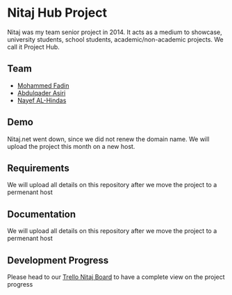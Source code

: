 # Nitaj Hub Project
  Nitaj was my team senior project in 2014. It acts as a medium to showcase, university students, school students, academic/non-academic projects. We call it Project Hub.

## Team

* [Mohammed Fadin](http://twitter,com/MohammedFadin)
* [Abdulqader Asiri](http://twitter,com/sQuareXtra)
* [Nayef AL-Hindas](http://twitter.com/NayefAlHindas)

## Demo
  Nitaj.net went down, since we did not renew the domain name. We will upload the project this month on a new host.

## Requirements
  We will upload all details on this repository after we move the project to a permenant host

## Documentation
  We will upload all details on this repository after we move the project to a permenant host

## Development Progress
  Please head to our [Trello Nitaj Board](https://trello.com/b/f7k9atZP/senior-project-list) to have 
a complete view on the project progress
